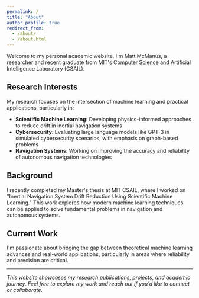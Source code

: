 ```yaml
---
permalink: /
title: "About"
author_profile: true
redirect_from: 
  - /about/
  - /about.html
---
```


Welcome to my personal academic website. I'm Matt McManus, a researcher and recent graduate from MIT's Computer Science and Artificial Intelligence Laboratory (CSAIL).

## Research Interests

My research focuses on the intersection of machine learning and practical applications, particularly in:

- **Scientific Machine Learning**: Developing physics-informed approaches to reduce drift in inertial navigation systems
- **Cybersecurity**: Evaluating large language models like GPT-3 in simulated cybersecurity scenarios, with emphasis on graph-based problems
- **Navigation Systems**: Working on improving the accuracy and reliability of autonomous navigation technologies

## Background

I recently completed my Master's thesis at MIT CSAIL, where I worked on "Inertial Navigation System Drift Reduction Using Scientific Machine Learning." This work explores how modern machine learning techniques can be applied to solve fundamental problems in navigation and autonomous systems.

## Current Work

I'm passionate about bridging the gap between theoretical machine learning advances and real-world applications, particularly in areas where reliability and precision are critical.

---

*This website showcases my research publications, projects, and academic journey. Feel free to explore my work and reach out if you'd like to connect or collaborate.*
